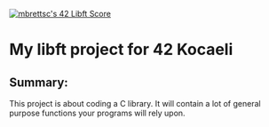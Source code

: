 <a href="https://github.com/JaeSeoKim/badge42"><img src="https://badge42.vercel.app/api/v2/cl8vu6qy400210glbg0qg34io/project/2818205" alt="mbrettsc's 42 Libft Score" /></a>
# My libft project for 42 Kocaeli
## Summary:
This project is about coding a C library.
It will contain a lot of general purpose functions your programs will rely upon.


